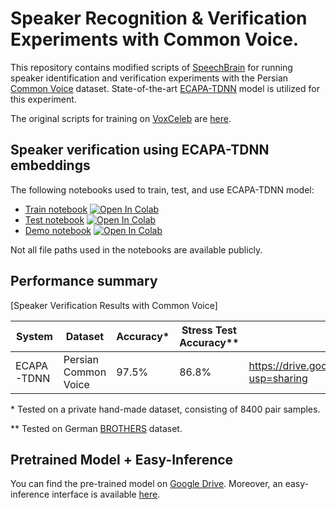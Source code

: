 # Speaker Recognition & Verification Experiments with Common Voice.
This repository contains modified scripts of [SpeechBrain](https://github.com/speechbrain/speechbrain/) for running speaker identification and verification experiments with the Persian [Common Voice](https://commonvoice.mozilla.org/en/datasets) dataset. State-of-the-art [ECAPA-TDNN](https://arxiv.org/abs/2005.07143) model is utilized for this experiment.

The original scripts for training on [VoxCeleb](http://www.robots.ox.ac.uk/~vgg/data/voxceleb/) are [here](https://github.com/speechbrain/speechbrain/tree/9d56d50809d8745cc7dafa930aec554145be4028/recipes/VoxCeleb/SpeakerRec).


## Speaker verification using ECAPA-TDNN embeddings
The following notebooks used to train, test, and use ECAPA-TDNN model:

- [Train notebook](./notebooks/ECAPA_train.ipynb) [![Open In Colab](https://colab.research.google.com/assets/colab-badge.svg)](https://colab.research.google.com/github/Sharif-DAL-INEF-1400/Verification-and-Identification-Speechbrain/blob/master/notebooks/ECAPA_train.ipynb)
- [Test notebook](<./notebooks/ECAPA-TDNN test.ipynb>) [![Open In Colab](https://colab.research.google.com/assets/colab-badge.svg)](<https://colab.research.google.com/github/Sharif-DAL-INEF-1400/Verification-and-Identification-Speechbrain/blob/master/notebooks/ECAPA-TDNN test.ipynb>)
- [Demo notebook](<./notebooks/ECAPA-TDNN demo.ipynb>) [![Open In Colab](https://colab.research.google.com/assets/colab-badge.svg)](<https://colab.research.google.com/github/Sharif-DAL-INEF-1400/Verification-and-Identification-Speechbrain/blob/master/notebooks/ECAPA-TDNN demo.ipynb>)

Not all file paths used in the notebooks are available publicly.

## Performance summary

[Speaker Verification Results with Common Voice]

| System          | Dataset    | Accuracy* | Stress Test Accuracy** | Model Link |
|-----------------|------------|------| -----| -----|
| ECAPA-TDNN      | Persian Common Voice | 97.5% | 86.8% | https://drive.google.com/drive/folders/1R_gvC_St56Atxfu8MLRb1PIlBnBahta2?usp=sharing |

\* Tested on a private hand-made dataset, consisting of 8400 pair samples.

** Tested on German [BROTHERS](https://clarin.phonetik.uni-muenchen.de/BASRepository/index.php?target=Public/Corpora/BROTHERS/BROTHERS.2.php) dataset.

## Pretrained Model + Easy-Inference

You can find the pre-trained model on [Google Drive](https://drive.google.com/drive/folders/1R_gvC_St56Atxfu8MLRb1PIlBnBahta2?usp=sharing). Moreover, an easy-inference interface is available [here](./verification.py).

